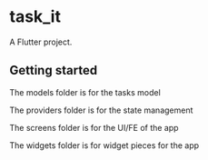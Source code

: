 # task_it

A Flutter project.

## Getting started

The models folder is for the tasks model

The providers folder is for the state management

The screens folder is for the UI/FE of the app

The widgets folder is for widget pieces for the app